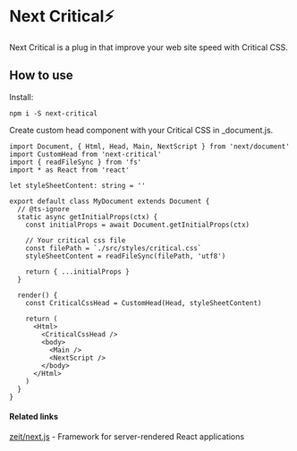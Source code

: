 # Next Critical⚡

Next Critical is a plug in that improve your web site speed with Critical CSS.

## How to use

Install:

```
npm i -S next-critical
```

Create custom head component with your Critical CSS in _document.js.

```typescript:_document.tsx
import Document, { Html, Head, Main, NextScript } from 'next/document'
import CustomHead from 'next-critical'
import { readFileSync } from 'fs'
import * as React from 'react'

let styleSheetContent: string = ''

export default class MyDocument extends Document {
  // @ts-ignore
  static async getInitialProps(ctx) {
    const initialProps = await Document.getInitialProps(ctx)

    // Your critical css file
    const filePath = `./src/styles/critical.css`
    styleSheetContent = readFileSync(filePath, 'utf8')

    return { ...initialProps }
  }

  render() {
    const CriticalCssHead = CustomHead(Head, styleSheetContent)

    return (
      <Html>
        <CriticalCssHead />
        <body>
          <Main />
          <NextScript />
        </body>
      </Html>
    )
  }
}
```

#### Related links

[zeit/next.js](https://github.com/zeit/next.js) - Framework for server-rendered React applications